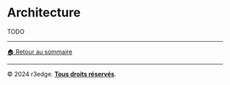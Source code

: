 # Architecture

TODO

---
[🏠 Retour au sommaire](index.md)

---
© 2024 r3edge. [**Tous droits réservés**](../LICENSE).